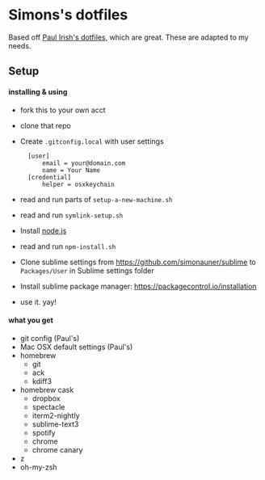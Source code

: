 # Simons's dotfiles

Based off [Paul Irish's dotfiles](https://github.com/paulirish/dotfiles), which are great. These are adapted to my needs.

## Setup
#### installing & using

* fork this to your own acct
* clone that repo
* Create `.gitconfig.local` with user settings
	
		[user]
			email = your@domain.com
			name = Your Name
		[credential]
			helper = osxkeychain

* read and run parts of `setup-a-new-machine.sh`
* read and run `symlink-setup.sh`
* Install [node.js](https://nodejs.org)
* read and run `npm-install.sh`
* Clone sublime settings from https://github.com/simonauner/sublime to `Packages/User` in Sublime settings folder
* Install sublime package manager: https://packagecontrol.io/installation
* use it. yay!

#### what you get
* git config (Paul's)
* Mac OSX default settings (Paul's)
* homebrew
	* git
	* ack
	* kdiff3
* homebrew cask
	* dropbox
	* spectacle
	* iterm2-nightly
	* sublime-text3
	* spotify
	* chrome
	* chrome canary
* z
* oh-my-zsh




